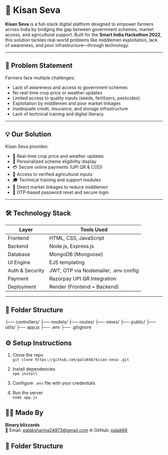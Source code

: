 # 🌾 Kisan Seva

**Kisan Seva** is a full-stack digital platform designed to empower farmers across India by bridging the gap between government schemes, market access, and agricultural support. Built for the **Smart India Hackathon 2022**, this solution tackles real-world problems like middlemen exploitation, lack of awareness, and poor infrastructure—through technology.

---

## 🧠 Problem Statement

Farmers face multiple challenges:
- Lack of awareness and access to government schemes
- No real-time crop price or weather updates
- Limited access to quality inputs (seeds, fertilizers, pesticides)
- Exploitation by middlemen and poor market linkages
- Inadequate credit, insurance, and storage infrastructure
- Lack of technical training and digital literacy

---

## 💡 Our Solution

Kisan Seva provides:
- 📲 Real-time crop price and weather updates
- 🧾 Personalized scheme eligibility display
- 💳 Secure online payments (UPI QR & COD)
- 🧪 Access to verified agricultural inputs
- 🎓 Technical training and support modules
- 🛒 Direct market linkages to reduce middlemen
- 🔐 OTP-based password reset and secure login

---

## 🛠️ Technology Stack

| Layer         | Tools Used                          |
|---------------|-------------------------------------|
| Frontend      | HTML, CSS, JavaScript               |
| Backend       | Node.js, Express.js                 |
| Database      | MongoDB (Mongoose)                  |
| UI Engine     | EJS templating                      |
| Auth & Security | JWT, OTP via Nodemailer, .env config |
| Payment       | Razorpay UPI QR Integration         |
| Deployment    | Render (Frontend + Backend)         |

---

## 📁 Folder Structure
├── controllers/ ├── models/ ├── routes/ ├── views/ ├── public/ ├── utils/ ├── app.js ├── .env ├── .gitignore

## ⚙️ Setup Instructions

1. Clone the repo  
   `git clone https://github.com/palak68/kisan-seva-.git`

2. Install dependencies  
   `npm install`

3. Configure `.env` file with your credentials

4. Run the server  
   `node app.js`

## 🙋‍♀️ Made By

**Binary blizzards**  
📧 Email: palaksharma24873@gmail.com
🌐 GitHub: [palak68](https://github.com/palak68)

## 📁 Folder Structure

